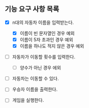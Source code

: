 ## 기능 요구 사항 목록

- [x] n대의 자동차 이름을 입력받는다.
    - [x] 이름이 빈 문자열인 경우 예외
    - [x] 이름이 5자 초과인 경우 예외
    - [x] 이름을 하나도 적지 않은 경우 예외

- [ ] 자동차가 이동할 횟수를 입력한다.
    - [ ] 양수가 아닌 경우 에외

- [ ] 자동차는 이동할 수 있다.

- [ ] 우승자 이름을 출력한다.

- [ ] 게임을 실행한다.